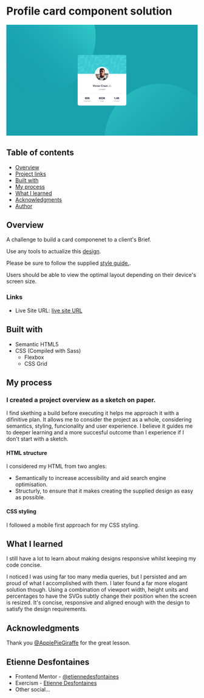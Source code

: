 # Profile card component solution

![](./screenshots/profile-card-component-screenshot.png)

## Table of contents

- [Overview](#overview)
- [Project links](#links)
- [Built with](#built-with)
- [My process](#my-process)
- [What I learned](#what-i-learned)
- [Acknowledgments](#acknowledgments)
- [Author](#etienne-desfontaines)

## Overview

A challenge to build a card componenet to a client's Brief.

Use any tools to actualize this [design](./design).

Please be sure to follow the supplied [style guide.](./style-guide.md).

Users should be able to view the optimal layout depending on their device's screen size.

### Links

- Live Site URL: [live site URL](https://profile-card-component-solution-etiennedesfontaines.netlify.app/)

## Built with

- Semantic HTML5
- CSS (Compiled with Sass)
  - Flexbox
  - CSS Grid

## My process

### I created a project overview as a sketch on paper.

I find skething a build before executing it helps me approach it with a difinitive plan.
It allows me to consider the project as a whole, considering semantics, styling, funcionality and user experience.
I believe it guides me to deeper learning and a more succesful outcome than I experience if I don't start with a sketch.

#### HTML structure

I considered my HTML from two angles:

- Semantically to increase accessibility and aid search engine optimisation.
- Structurly, to ensure that it makes creating the supplied design as easy as possible.

#### CSS styling

I followed a mobile first approach for my CSS styling.

## What I learned

I still have a lot to learn about making designs responsive whilst keeping my code concise.

I noticed I was using far too many media queries, but I persisted and am proud of what I accomplished with them. I later found a far more elogant solution though. Using a combination of viewport width, height units and percentages to have the SVGs subtly change their position when the screen is resized. It's concise, responsive and aligned enough with the design to satisfy the design requirements.

## Acknowledgments

Thank you [@ApplePieGiraffe](https://www.frontendmentor.io/profile/ApplePieGiraffe) for the great lesson.

## Etienne Desfontaines

- Frontend Mentor - [@etiennedesfontaines](https://www.frontendmentor.io/profile/etiennedesfontaines)
- Exercism - [Etienne Desfontaines](https://exercism.io/profiles/etiennedesfontaines)
- Other social...
